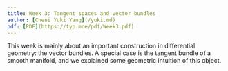 ```yaml
---
title: Week 3: Tangent spaces and vector bundles
author: [Cheni Yuki Yang](/yuki.md)
pdf: [PDF](https://typ.moe/pdf/Week3.pdf)
---
```


This week is mainly about an important construction in differential geometry: the vector bundles. A special case is the tangent bundle of a smooth manifold, and we explained some geometric intuition of this object.